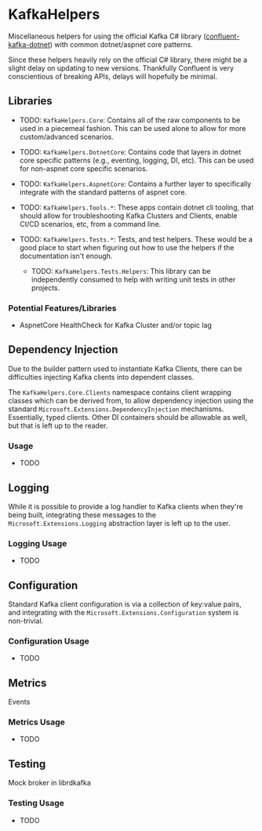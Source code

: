 # KafkaHelpers

Miscellaneous helpers for using the official Kafka C# library ([confluent-kafka-dotnet](https://github.com/confluentinc/confluent-kafka-dotnet)) with common dotnet/aspnet core patterns.

Since these helpers heavily rely on the official C# library, there might be a slight delay on updating to new versions.
Thankfully Confluent is very conscientious of breaking APIs, delays will hopefully be minimal.

## Libraries

* TODO: ```KafkaHelpers.Core```: Contains all of the raw components to be used in a piecemeal fashion. This can be used alone to allow for more custom/advanced scenarios.

* TODO: ```KafkaHelpers.DotnetCore```: Contains code that layers in dotnet core specific patterns (e.g., eventing, logging, DI, etc). This can be used for non-aspnet core specific scenarios.

* TODO: ```KafkaHelpers.AspnetCore```: Contains a further layer to specifically integrate with the standard patterns of aspnet core.

* TODO: ```KafkaHelpers.Tools.*```: These apps contain dotnet cli tooling, that should allow for troubleshooting Kafka Clusters and Clients, enable CI/CD scenarios, etc, from a command line.

* TODO: ```KafkaHelpers.Tests.*```: Tests, and test helpers. These would be a good place to start when figuring out how to use the helpers if the documentation isn't enough.
  * TODO: ```KafkaHelpers.Tests.Helpers```: This library can be independently consumed to help with writing unit tests in other projects.

### Potential Features/Libraries

* AspnetCore HealthCheck for Kafka Cluster and/or topic lag

## Dependency Injection

Due to the builder pattern used to instantiate Kafka Clients, there can be difficulties injecting Kafka clients into dependent classes.

The ```KafkaHelpers.Core.Clients``` namespace contains client wrapping classes which can be derived from, to allow dependency injection using the standard ```Microsoft.Extensions.DependencyInjection``` mechanisms. Essentially, typed clients.
Other DI containers should be allowable as well, but that is left up to the reader.

### Usage

* TODO

## Logging

While it is possible to provide a log handler to Kafka clients when they're being built, integrating these messages to the ```Microsoft.Extensions.Logging``` abstraction layer is left up to the user.

### Logging Usage

* TODO

## Configuration

Standard Kafka client configuration is via a collection of key:value pairs, and integrating with the ```Microsoft.Extensions.Configuration``` system is non-trivial.

### Configuration Usage

* TODO

## Metrics

Events

### Metrics Usage

* TODO

## Testing

Mock broker in librdkafka

### Testing Usage

* TODO
